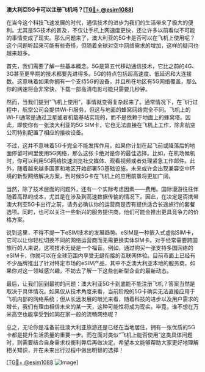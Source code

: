 **澳大利亞5G卡可以注册飞机吗？[[TG💪+ @esim1088](https://t.me/s/esim1088)]**

在当今这个科技飞速发展的时代，通信技术的进步为我们的生活带来了极大的便利。尤其是5G技术的普及，不仅让手机上网速度更快，还让许多以前看似不可能的事情变成了现实。那么问题来了，澳大利亚的5G卡是否可以在飞机上使用呢？这个问题听起来可能有些奇怪，但随着全球对空中网络需求的增加，这样的疑问也越来越多。

首先，我们需要了解一些基本概念。5G是第五代移动通信技术，它比之前的4G、3G甚至更早期的技术都要先进得多。5G的特点包括超高速度、低延迟和大连接数。这意味着如果你拥有一个支持5G的设备，并且所在地区有5G网络覆盖，那么你的网速将会非常快，下载一部高清电影可能只需要几秒钟。

然而，当我们提到“飞机上使用”，事情就变得复杂起来了。通常情况下，在飞行过程中，航空公司会提供Wi-Fi服务，但这与地面的蜂窝网络完全不同。飞机上的Wi-Fi通常是通过卫星或者机载基站实现的，而不是依赖于地面上的蜂窝塔。因此，即使你有一张澳大利亚的5G SIM卡，它也无法直接在飞机上工作，除非航空公司特别配置了相应的接收设备。

不过，这并不意味着5G卡完全不能发挥作用。如果你计划在起飞前或降落后的地面停留时间里使用5G网络，那么这张卡绝对是你的最佳选择。比如，在机场候机时，你可以利用5G网络快速浏览社交媒体、观看视频或者处理紧急工作邮件。此外，随着越来越多国家和地区开始部署5G基础设施，未来或许会出现兼容空中环境的新型网络解决方案，到时候5G卡在飞机上的应用前景将更加广阔。

当然，除了技术层面的问题外，还有一个实际考虑因素——费用。国际漫游往往伴随着高昂的成本，尤其是在涉及到高速数据传输的情况下。因此，在决定是否携带澳大利亚5G卡出行之前，请务必确认你的运营商是否有提供适合长途旅行的套餐选项。同时，也可以关注一些新兴的服务提供商，他们可能会推出更具竞争力的价格方案。

说到这里，不得不提一下eSIM技术的发展趋势。eSIM是一种嵌入式虚拟SIM卡，它可以让你轻松切换不同的网络运营商而无需更换实体SIM卡。对于经常需要跨国旅行的人来说，这项技术无疑是一个福音。例如，通过购买一张支持多国网络的eSIM卡，你就可以在全球范围内享受无缝衔接的互联网体验。目前市面上已经有不少品牌推出了针对特定市场的eSIM产品，其中不乏澳大利亚本地的服务商。如果你对这一领域感兴趣，不妨去了解一下这些创新型企业的最新动态。

最后，让我们回到最初的问题：澳大利亚5G卡到底能不能注册飞机？答案当然是取决于具体情况。如果仅从技术角度来看，当前阶段的5G卡确实无法直接应用于飞机内部的网络系统；但从长远发展的眼光来看，随着科技的进步以及用户需求的增长，我们有理由相信未来的某一天，这种可能性将成为现实。毕竟，谁不想在万米高空也能享受到如同在家一般的流畅网络呢？

总之，无论你是准备前往澳大利亚旅游还是已经在当地居住，拥有一张优质的5G卡都是提升生活质量的重要一步。而在面对类似“飞机上能否使用”这类具体问题时，则需要结合自身需求权衡利弊后再做决定。希望本文能够帮助大家更好地理解相关知识，并在未来出行过程中做出明智的选择！

[[TG💪+ @esim1088](https://t.me/s/esim1088) ![Image](https://i.postimg.cc/4NQfJmqS/Snipaste-2025-05-13-00-14-12.png)]